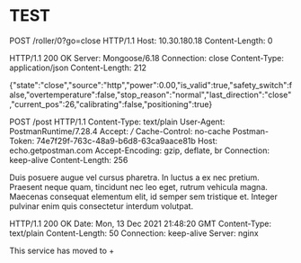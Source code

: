 # TEST

POST /roller/0?go=close HTTP/1.1
Host: 10.30.180.18
Content-Length: 0
 
HTTP/1.1 200 OK
Server: Mongoose/6.18
Connection: close
Content-Type: application/json
Content-Length: 212
 
{"state":"close","source":"http","power":0.00,"is_valid":true,"safety_switch":false,"overtemperature":false,"stop_reason":"normal","last_direction":"close","current_pos":26,"calibrating":false,"positioning":true}

POST /post HTTP/1.1
Content-Type: text/plain
User-Agent: PostmanRuntime/7.28.4
Accept: */*
Cache-Control: no-cache
Postman-Token: 74e7f29f-763c-48a9-b6d8-63ca9aace81b
Host: echo.getpostman.com
Accept-Encoding: gzip, deflate, br
Connection: keep-alive
Content-Length: 256
 
Duis posuere augue vel cursus pharetra. In luctus a ex nec pretium. Praesent neque quam, tincidunt nec leo eget, rutrum vehicula magna.
Maecenas consequat elementum elit, id semper sem tristique et. Integer pulvinar enim quis consectetur interdum volutpat.
 
HTTP/1.1 200 OK
Date: Mon, 13 Dec 2021 21:48:20 GMT
Content-Type: text/plain
Content-Length: 50
Connection: keep-alive
Server: nginx
 
This service has moved to +